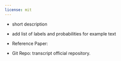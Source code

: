 ```yaml
---
license: mit
---
```


- short description

- add list of labels and probabilities for example text

- Reference Paper: 
- Git Repo: transcript official repository.